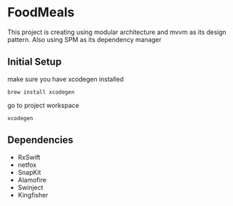 # FoodMeals

This project is creating using modular architecture and mvvm as its design pattern.
Also using SPM as its dependency manager

## Initial Setup
make sure you have xcodegen installed
```
brew install xcodegen
```

go to project workspace
```
xcodegen
```

## Dependencies
- RxSwift
- netfox
- SnapKit
- Alamofire
- Swinject
- Kingfisher
